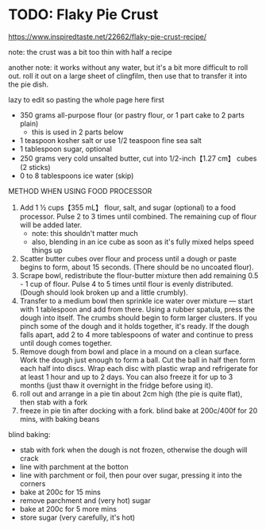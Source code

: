 # TODO: Flaky Pie Crust

https://www.inspiredtaste.net/22662/flaky-pie-crust-recipe/

note: the crust was a bit too thin with half a recipe

another note: it works without any water, but it's a bit more difficult to roll out. roll it out on a large sheet of
clingfilm, then use that to transfer it into the pie dish.

lazy to edit so pasting the whole page here first

* 350 grams all-purpose flour (or pastry flour, or 1 part cake to 2 parts plain)
    * this is used in 2 parts below
* 1 teaspoon kosher salt or use 1/2 teaspoon fine sea salt
* 1 tablespoon sugar, optional
* 250 grams very cold unsalted butter, cut into 1/2-inch【1.27 cm】 cubes (2 sticks)
* 0 to 8 tablespoons ice water (skip)

METHOD WHEN USING FOOD PROCESSOR

1. Add 1 ½ cups【355 mL】 flour, salt, and sugar (optional) to a food processor. Pulse 2 to 3 times until combined. The
   remaining cup of flour will be added later.
    * note: this shouldn't matter much
    * also, blending in an ice cube as soon as it's fully mixed helps speed things up
2. Scatter butter cubes over flour and process until a dough or paste begins to form, about 15 seconds. (There should be
   no uncoated flour).
3. Scrape bowl, redistribute the flour-butter mixture then add remaining 0.5 - 1 cup of flour. Pulse 4 to 5 times
   until flour is evenly distributed. (Dough should look broken up and a little crumbly).
4. Transfer to a medium bowl then sprinkle ice water over mixture — start with 1 tablespoon and add from there. Using a
   rubber spatula, press the dough into itself. The crumbs should begin to form larger clusters. If you pinch some of
   the dough and it holds together, it's ready. If the dough falls apart, add 2 to 4 more tablespoons of water and
   continue to press until dough comes together.
5. Remove dough from bowl and place in a mound on a clean surface. Work the dough just enough to form a ball. Cut the
   ball in half then form each half into discs. Wrap each disc with plastic wrap and refrigerate for at least 1 hour and
   up to 2 days. You can also freeze it for up to 3 months (just thaw it overnight in the fridge before using it).
6. roll out and arrange in a pie tin about 2cm high (the pie is quite flat), then stab with a fork
7. freeze in pie tin after docking with a fork. blind bake at 200c/400f for 20 mins, with baking beans

blind baking:

* stab with fork when the dough is not frozen, otherwise the dough will crack
* line with parchment at the botton
* line with parchment or foil, then pour over sugar, pressing it into the corners
* bake at 200c for 15 mins
* remove parchment and (very hot) sugar
* bake at 200c for 5 more mins
* store sugar (very carefully, it's hot)
